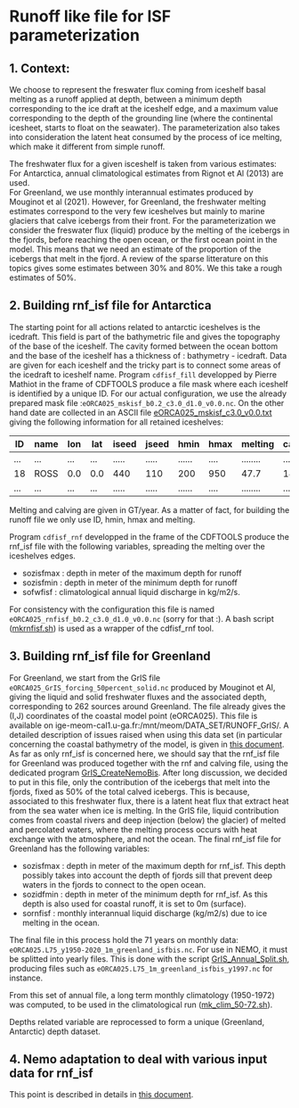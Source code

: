 # Runoff like file for ISF parameterization
## 1. Context:
We choose to represent the freswater flux coming from iceshelf basal melting as a runoff applied at depth, between a minimum depth corresponding to the ice draft at the iceshelf edge, and
a maximum value corresponding to the depth of the grounding line (where the continental icesheet, starts to float on the seawater). The parameterization also takes into consideration the
latent heat  consumed by the process of ice melting, which make it different from simple runoff.  

The freshwater flux for a given isceshelf is taken from various estimates: For Antarctica, annual climatological estimates from Rignot et Al (2013) are used.  
For Greenland, we use monthly interannual estimates produced by Mouginot et al (2021). However, for Greenland, the freshwater melting estimates correspond to the very few iceshelves but mainly to marine glaciers that calve icebergs from their front. For the parameterization we consider the freswater flux (liquid) produce by the melting of the icebergs in the fjords, before reaching the
open ocean, or the first ocean point in the model.  This means that we need an estimate of the proportion of the icebergs that melt in the fjord. A review of the sparse litterature on this topics
gives some estimates between 30% and 80%. We this take a rough estimates of 50%. 

## 2. Building rnf_isf file for Antarctica
The starting point for all actions related to antarctic iceshelves is the icedraft. This field is part of the bathymetric file and gives the topography of the base of the iceshelf.
The cavity formed between the ocean bottom and the base of the iceshelf has a thickness of : bathymetry - icedraft.  Data are given for each iceshelf and the tricky part is to connect 
some areas of the icedraft to iceshelf name. Program `cdfisf_fill` developped by Pierre Mathiot in the frame of CDFTOOLS produce a file mask where each iceshelf is identified by a unique ID.
For our actual configuration, we use the already prepared mask file :`eORCA025_mskisf_b0.2_c3.0_d1.0_v0.0.nc`. 
On the other hand date are collected in an ASCII file [eORCA025_mskisf_c3.0_v0.0.txt](./eORCA025_mskisf_c3.0_v0.0.txt) giving the following information for all retained iceshelves:

| ID  | name | lon  | lat | iseed | jseed |  hmin  | hmax |  melting | calving | flag   |
| --- | ---- | ---- | --- | ----- | ----- | ------ | ---- | -------- | ------- | ------ |
| ... | ...  | ...  | ... | ..... | ..... | ...... | .... | ........ | ....... | ...... |
| 18  | ROSS |  0.0 | 0.0 | 440   |  110  |  200   |  950 |  47.7    | 146.3   | .FALSE.|
| ... | ...  | ...  | ... | ..... | ..... | ...... | .... | ........ | ....... | ...... |

Melting and calving are given in GT/year. As a matter of fact, for building the runoff file we only use ID, hmin, hmax and melting.

Program `cdfisf_rnf` developped in the frame of the CDFTOOLS produce the  rnf_isf file with the following variables, spreading the melting over the iceshelves edges.
  * sozisfmax : depth in meter of the maximum depth for runoff
  * sozisfmin : depth in meter of the minimum depth for runoff
  * sofwfisf  : climatological annual liquid discharge in kg/m2/s. 

For consistency with the configuration this file is named `eORCA025_rnfisf_b0.2_c3.0_d1.0_v0.0.nc` (sorry for that :). A bash script ([mkrnfisf.sh](./mkrnfisf.sh)) is used as a wrapper
of the cdfisf_rnf tool.


## 3. Building rnf_isf file for Greenland
For Greenland, we start from the GrIS file `eORCA025_GrIS_forcing_50percent_solid.nc`  produced by Mouginot et Al, giving the liquid and solid freshwater fluxes and 
the associated depth, corresponding to 262 sources around Greenland. The file already gives the (I,J) coordinates of the coastal model point (eORCA025). This file is
available on ige-meom-cal1.u-ga.fr:/mnt/meom/DATA_SET/RUNOFF_GrIS/. A detailed description of issues raised when using this data set (in particular concerning the coastal bathymetry
of the model, is given in [this document](../GREENLAND-RUNOFF/README.md). As far as only rnf_isf is concerned here, we should say that the rnf_isf file for Greenland was produced together
with the rnf and calving file, using the dedicated program [GrIS_CreateNemoBis](../GREENLAND-RUNOFF/GrIS_CreateNemoBis.f90). After long discussion, we decided to put in this file, only the
contribution of the icebergs that melt into the fjords, fixed as 50% of the total calved icebergs.  This is because, associated to this freshwater flux, there is a latent heat flux that extract heat from the sea water when ice is melting. In the GrIS file, liquid contribution comes from coastal rivers and deep injection (below) the glacier) of melted and percolated waters, where the melting process occurs with heat exchange with the atmosphere, and not the ocean.  The final rnf_isf file for Greenland has the following variables:
  * sozisfmax : depth in meter of the maximum depth for rnf_isf. This depth possibly takes into account the depth of fjords sill that prevent deep waters in the fjords to connect to the open ocean.
  * sozidfmin : depth in meter of the minimum depth for rnf_isf. As this depth is also used for coastal runoff, it is set to 0m (surface). 
  * sornfisf :  monthly interannual liquid discharge (kg/m2/s) due to ice melting in the ocean.

The final file in this process hold the 71 years on monthly data: `eORCA025.L75_y1950-2020_1m_greenland_isfbis.nc`. For use in NEMO, it must be splitted into yearly files. This is done with the script [GrIS_Annual_Split.sh](../GREENLAND-RUNOFF/GrIS_Annual_Split.sh), producing files such as `eORCA025.L75_1m_greenland_isfbis_y1997.nc` for instance.

From this set of annual file, a long term monthly climatology (1950-1972) was computed, to be used in the climatological run ([mk_clim_50-72.sh](../GREENLAND-RUNOFF/mk_clim_50-72.sh)).

Depths related variable are  reprocessed to form a unique (Greenland, Antarctic) depth dataset.


## 4. Nemo adaptation to deal with various input data for rnf_isf
This point is described in details in [this document](../../../Doc/Multiple_frequency_runoff.md).
